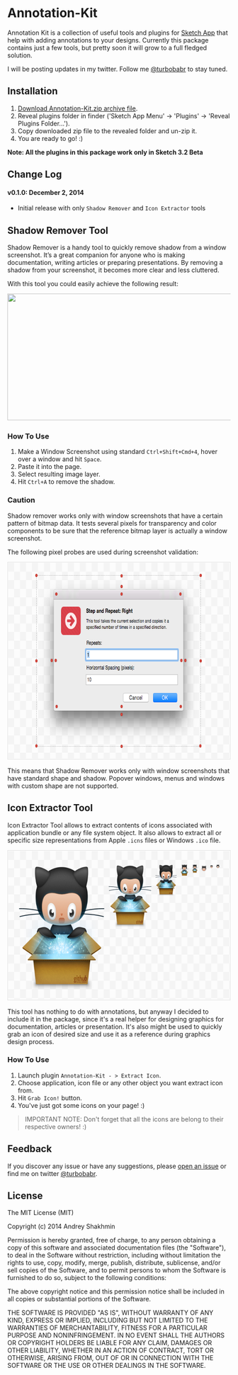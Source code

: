 Annotation-Kit
==============

Annotation Kit is a collection of useful tools and plugins for [Sketch App](http://bohemiancoding.com/sketch/) that help with adding annotations to your designs. Currently this package contains just a few tools, but pretty soon it will grow to a full fledged solution.

I will be posting updates in my twitter. Follow me [@turbobabr](https://twitter.com/turbobabr) to stay tuned.

## Installation

1. [Download Annotation-Kit.zip archive file](https://github.com/turbobabr/Annotation-Kit/archive/master.zip).
2. Reveal plugins folder in finder ('Sketch App Menu' -> 'Plugins' -> 'Reveal Plugins Folder...').
3. Copy downloaded zip file to the revealed folder and un-zip it.
4. You are ready to go! :)

**Note: All the plugins in this package work only in Sketch 3.2 Beta**

## Change Log

#### v0.1.0: December 2, 2014

- Initial release with only `Shadow Remover` and `Icon Extractor` tools

## Shadow Remover Tool

Shadow Remover is a handy tool to quickly remove shadow from a window screenshot. It’s a great companion for anyone who is making documentation, writing articles or preparing presentations. By removing a shadow from your screenshot, it becomes more clear and less cluttered.

With this tool you could easily achieve the following result:

<img src="https://raw.githubusercontent.com/turbobabr/Annotation-Kit/master/docs/shadow_remover_result.png" width="728" height="286">

### How To Use

1. Make a Window Screenshot using standard `Ctrl+Shift+Cmd+4`, hover over a window and hit `Space`.
2. Paste it into the page.
3. Select resulting image layer.
4. Hit `Ctrl+A` to remove the shadow.

### Caution

Shadow remover works only with window screenshots that have a certain pattern of bitmap data. It tests several pixels for transparency and color components to be sure that the reference bitmap layer is actually a window screenshot.

The following pixel probes are used during screenshot validation:

<img src="./docs/shadow_remover_pixel_probes.png" width="728" height="446">

This means that Shadow Remover works only with window screenshots that have standard shape and shadow. Popover windows, menus and windows with custom shape are not supported.

## Icon Extractor Tool

Icon Extractor Tool allows to extract contents of icons associated with application bundle or any file system object. It also allows to extract all or specific size representations from Apple `.icns` files or Windows `.ico` file.

<img src="./docs/icon_extractor_tool_hero.png" width="728" height="339">

This tool has nothing to do with annotations, but anyway I decided to include it in the package, since it's a real helper for designing graphics for documentation, articles or presentation. It's also might be used to quickly grab an icon of desired size and use it as a reference during graphics design process.

### How To Use

1. Launch plugin `Annotation-Kit - > Extract Icon`.
2. Choose application, icon file or any other object you want extract icon from.
3. Hit `Grab Icon!` button.
4. You've just got some icons on your page! :)

> IMPORTANT NOTE: Don't forget that all the icons are belong to their respective owners! :)

## Feedback

If you discover any issue or have any suggestions, please [open an issue](https://github.com/turbobabr/annotation-kit/issues) or find me on twitter [@turbobabr](http://twitter.com/turbobabr).

## License

The MIT License (MIT)

Copyright (c) 2014 Andrey Shakhmin

Permission is hereby granted, free of charge, to any person obtaining a copy of this software and associated documentation files (the "Software"), to deal in the Software without restriction, including without limitation the rights to use, copy, modify, merge, publish, distribute, sublicense, and/or sell copies of the Software, and to permit persons to whom the Software is furnished to do so, subject to the following conditions:

The above copyright notice and this permission notice shall be included in all copies or substantial portions of the Software.

THE SOFTWARE IS PROVIDED "AS IS", WITHOUT WARRANTY OF ANY KIND, EXPRESS OR IMPLIED, INCLUDING BUT NOT LIMITED TO THE WARRANTIES OF MERCHANTABILITY, FITNESS FOR A PARTICULAR PURPOSE AND NONINFRINGEMENT. IN NO EVENT SHALL THE AUTHORS OR COPYRIGHT HOLDERS BE LIABLE FOR ANY CLAIM, DAMAGES OR OTHER LIABILITY, WHETHER IN AN ACTION OF CONTRACT, TORT OR OTHERWISE, ARISING FROM, OUT OF OR IN CONNECTION WITH THE SOFTWARE OR THE USE OR OTHER DEALINGS IN THE SOFTWARE.